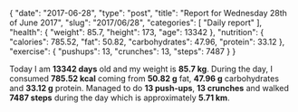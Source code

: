 {
    "date": "2017-06-28",
    "type": "post",
    "title": "Report for Wednesday 28th of June 2017",
    "slug": "2017\/06\/28",
    "categories": [
        "Daily report"
    ],
    "health": {
        "weight": 85.7,
        "height": 173,
        "age": 13342
    },
    "nutrition": {
        "calories": 785.52,
        "fat": 50.82,
        "carbohydrates": 47.96,
        "protein": 33.12
    },
    "exercise": {
        "pushups": 13,
        "crunches": 13,
        "steps": 7487
    }
}

Today I am <strong>13342 days</strong> old and my weight is <strong>85.7 kg</strong>. During the day, I consumed <strong>785.52 kcal</strong> coming from <strong>50.82 g</strong> fat, <strong>47.96 g</strong> carbohydrates and <strong>33.12 g</strong> protein. Managed to do <strong>13 push-ups</strong>, <strong>13 crunches</strong> and walked <strong>7487 steps</strong> during the day which is approximately <strong>5.71 km</strong>.